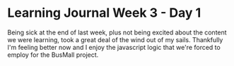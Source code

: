 # Learning Journal Week 3 - Day 1
Being sick at the end of last week, plus not being excited about the content we were learning, took a great deal of the wind out of my sails.  Thankfully I'm feeling better now and I enjoy the javascript logic that we're forced to employ for the BusMall project.
